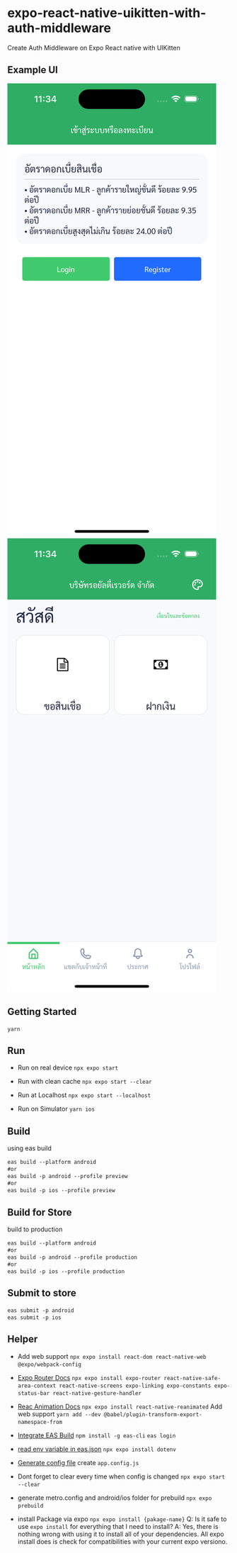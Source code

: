 # expo-react-native-uikitten-with-auth-middleware

Create Auth Middleware on Expo React native with UIKitten

## Example UI

![auth](example-ui/auth.png "auth")
![tabbar](example-ui/tabbar.png "tabbar")

## Getting Started

```batch
yarn
```

## Run

- Run on real device
  `npx expo start`

- Run with clean cache
  `npx expo start --clear`

- Run at Localhost
  `npx expo start --localhost`

- Run on Simulator
  `yarn ios`

## Build

using eas build

```batch
eas build --platform android
#or
eas build -p android --profile preview
#or
eas build -p ios --profile preview
```

## Build for Store

build to production

```batch
eas build --platform android
#or
eas build -p android --profile production
#or
eas build -p ios --profile production
```

## Submit to store

```batch
eas submit -p android
eas submit -p ios
```

## Helper

- Add web support
  `npx expo install react-dom react-native-web @expo/webpack-config`

- [Expo Router Docs](https://expo.github.io/router/docs/)
  `npx expo install expo-router react-native-safe-area-context react-native-screens expo-linking expo-constants expo-status-bar react-native-gesture-handler`

- [Reac Animation Docs](https://docs.expo.dev/develop/user-interface/animation/)
  `npx expo install react-native-reanimated`
  Add web support
  `yarn add --dev @babel/plugin-transform-export-namespace-from`

- [Integrate EAS Build](https://docs.expo.dev/build/setup/)
  `npm install -g eas-cli`
  `eas login`

- [read env variable in eas.json](https://dev.to/alexcoding42/how-to-set-environment-variables-with-easexpo-and-react-native-3b2n)
  `npx expo install dotenv`

- [Generate config file](https://docs.expo.dev/workflow/configuration/)
  create `app.config.js`

- Dont forget to clear every time when config is changed
  `npx expo start --clear`

- generate metro.config and android/ios folder for prebuild
  `npx expo prebuild`

- install Package via expo
  `npx expo install {pakage-name}`
  Q: Is it safe to use `expo install` for everything that I need to install?
  A: Yes, there is nothing wrong with using it to install all of your dependencies. All expo install does is check for compatibilities with your current expo versiono.
